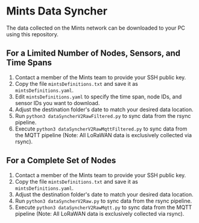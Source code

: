 # Mints Data Syncher
The data collected on the Mints network can be downloaded to your PC using this repository.

## For a Limited Number of Nodes, Sensors, and Time Spans
1. Contact a member of the Mints team to provide your SSH public key.
2. Copy the file `mintsDefinitions.txt` and save it as `mintsDefinitions.yaml`.
3. Edit `mintsDefinitions.yaml` to specify the time span, node IDs, and sensor IDs you want to download.
4. Adjust the destination folder's date to match your desired data location.
5. Run `python3 dataSyncherV2RawFiltered.py` to sync data from the rsync pipeline.
6. Execute `python3 dataSyncherV2RawMqttFiltered.py` to sync data from the MQTT pipeline (Note: All LoRaWAN data is exclusively collected via rsync).

## For a Complete Set of Nodes
1. Contact a member of the Mints team to provide your SSH public key.
2. Copy the file `mintsDefinitions.txt` and save it as `mintsDefinitions.yaml`.
3. Adjust the destination folder's date to match your desired data location.
4. Run `python3 dataSyncherV2Raw.py` to sync data from the rsync pipeline.
5. Execute `python3 dataSyncherV2RawMqtt.py` to sync data from the MQTT pipeline (Note: All LoRaWAN data is exclusively collected via rsync).
